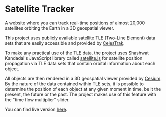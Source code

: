 # Satellite Tracker

A website where you can track real-time positions of almost 20,000 satellites orbiting the Earth in a 3D geospatial viewer.

 This project uses publicly available satellite TLE (Two-Line Element) data sets that are easily accessible and provided by [CelesTrak](https://celestrak.com/NORAD/elements/).

To make any practical use of the TLE data, the project uses Shashwat Kandadai's JavaScript library called [satellite.js](https://github.com/shashwatak/satellite-js) for satellite position propagation via TLE data sets that contain orbital information about each object.

All objects are then rendered in a 3D geospatial viewer provided by [Cesium](https://cesium.com). By the nature of the data contained within TLE sets, it is possible to determine the position of each object at any given moment in time, be it the present, the future or the past. The project makes use of this feature with the "time flow multiplier" slider.

You can find live version [here](https://satellites-itsmedmd.vercel.app).
